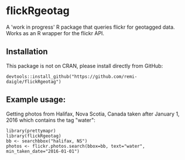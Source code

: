 # flickRgeotag
A 'work in progress' R package that queries flickr for geotagged data. Works as an R wrapper for the flickr API.

## Installation

This package is not on CRAN, please install directly from GitHub:

```
devtools::install_github("https://github.com/remi-daigle/flickRgeotag")
```

## Example usage:

Getting photos from Halifax, Nova Scotia, Canada taken after January 1, 2016 which contains the tag "water":

```
library(prettymapr)
library(flickRgeotag)
bb <- searchbbox("halifax, NS")
photos <- flickr.photos.search(bbox=bb, text="water", min_taken_date="2016-01-01")
```

